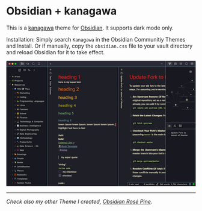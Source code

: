 # Obsidian + kanagawa
This is a [kanagawa](https://github.com/rebelot/kanagawa.nvim) theme for [Obsidian](https://obsidian.md/). It supports dark mode only.

Installation: Simply search `Kanagawa` in the Obsidian Communitiy Themes and Install. Or if manually, copy the `obsidian.css` file to your vault directory and reload Obsidian for it to take effect.

![](dark.png)

---

*Check also my other Theme I created, [Obsidian Rosé Pine](https://github.com/sspaeti/obsidian_rose_pine/).*
